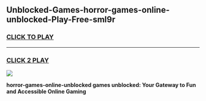 
## Unblocked-Games-horror-games-online-unblocked-Play-Free-sml9r
<h3>
<a href="https://premium76.site?title=horror-games-online-unblocked&ref=15A">CLICK TO PLAY</a></h3>
<hr>

<h3>
<a href="https://premium76.site?title=horror-games-online-unblocked&ref=15A">CLICK 2 PLAY</a>
  
</h3>

<a href="https://premium76.site?title=horror-games-online-unblocked&ref=15A"><img src="https://clearcache.store/games.png"></a>


**horror-games-online-unblocked games unblocked: Your Gateway to Fun and Accessible Online Gaming**
